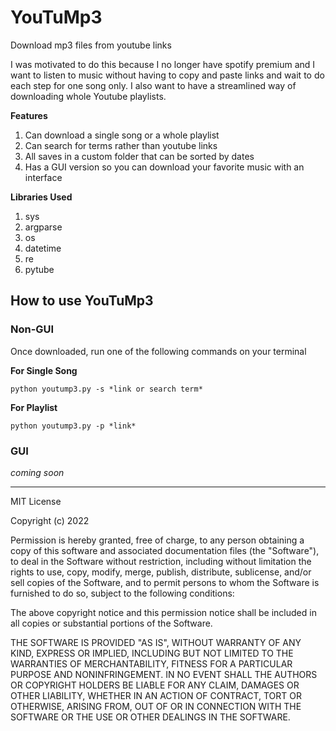 # YouTuMp3
Download mp3 files from youtube links

I was motivated to do this because I no longer have spotify premium and I want to listen to music without having to copy and paste links and wait to do each step for one song only. I also want to have a streamlined way of downloading whole Youtube playlists.

__Features__
1. Can download a single song or a whole playlist
2. Can search for terms rather than youtube links
3. All saves in a custom folder that can be sorted by dates
4. Has a GUI version so you can download your favorite music with an interface

__Libraries Used__
1. sys
2. argparse
3. os
4. datetime
5. re
6. pytube

## How to use YouTuMp3

### Non-GUI
Once downloaded, run one of the following commands on your terminal

**For Single Song**
```
python youtump3.py -s *link or search term*
```

**For Playlist**
```
python youtump3.py -p *link*
```

### GUI

*coming soon*


* * *

MIT License

Copyright (c) 2022

Permission is hereby granted, free of charge, to any person obtaining a copy
of this software and associated documentation files (the "Software"), to deal
in the Software without restriction, including without limitation the rights
to use, copy, modify, merge, publish, distribute, sublicense, and/or sell
copies of the Software, and to permit persons to whom the Software is
furnished to do so, subject to the following conditions:

The above copyright notice and this permission notice shall be included in all
copies or substantial portions of the Software.

THE SOFTWARE IS PROVIDED "AS IS", WITHOUT WARRANTY OF ANY KIND, EXPRESS OR
IMPLIED, INCLUDING BUT NOT LIMITED TO THE WARRANTIES OF MERCHANTABILITY,
FITNESS FOR A PARTICULAR PURPOSE AND NONINFRINGEMENT. IN NO EVENT SHALL THE
AUTHORS OR COPYRIGHT HOLDERS BE LIABLE FOR ANY CLAIM, DAMAGES OR OTHER
LIABILITY, WHETHER IN AN ACTION OF CONTRACT, TORT OR OTHERWISE, ARISING FROM,
OUT OF OR IN CONNECTION WITH THE SOFTWARE OR THE USE OR OTHER DEALINGS IN THE
SOFTWARE.